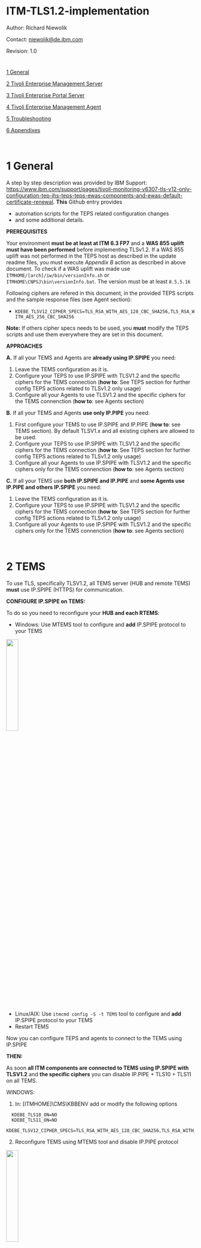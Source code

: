# ITM-TLS1.2-implementation

Author: Richard Niewolik

Contact: niewolik@de.ibm.com

Revision: 1.0



#

[1 General](#1-general)

[2 Tivoli Enterprise Management Server](#2-tems)

[3 Tivoli Enterprise Portal Server](#3-teps)

[4 Tivoli Enterprise Management Agent](#4-agents)

[5 Troubleshooting](#5-Troubleshooting)

[6 Appendixes](#6-appendixes)

<BR>

#

1 General
=========

A step by step description was provided by IBM Support: https://www.ibm.com/support/pages/tivoli-monitoring-v6307-tls-v12-only-configuration-tep-ihs-teps-teps-ewas-components-and-ewas-default-certificate-renewal. **This** Github entry provides 
- automation scripts for the TEPS related configuration changes 
- and some additional details.

**PREREQUISITES**

Your environment **must be at least at ITM 6.3 FP7** and a **WAS 855 uplift must have been performed** before implementing TLSv1.2. 
If a WAS 855 uplift was not performed in the TEPS host as described in the update readme files, you must execute _Appendix B_ action as described in above document. To check if a WAS uplift was made use `ITMHOME/[arch]/iw/bin/versionInfo.sh` or `ITMHOME\CNPSJ\bin\versionInfo.bat`. The version must be at least `8.5.5.16`

Following ciphers are refered in this document, in the provided TEPS scripts and the sample response files (see Agent section):
- `KDEBE_TLSV12_CIPHER_SPECS=TLS_RSA_WITH_AES_128_CBC_SHA256,TLS_RSA_WITH_AES_256_CBC_SHA256`

**Note:** If others cipher specs needs to be used, you **must** modify the TEPS scripts and use them everywhere they are set in this document.

**APPROACHES**

**A.** If all your TEMS and Agents are **already using IP.SPIPE** you need:
  
  1. Leave the TEMS configuration as it is.
  2. Configure your TEPS to use IP.SPIPE with TLSV1.2 and the specific ciphers for the TEMS connection (**how to**: See TEPS section for further config TEPS actions related to TLSv1.2 only usage)
  3. Configure all your Agents to use TLSV1.2 and the specific ciphers for the TEMS connenction (**how to**: see Agents section)
  

**B.** If all your TEMS and Agents **use only IP.PIPE** you need:

  1. First configure your TEMS to use IP.SPIPE and IP.PIPE (**how to**: see TEMS section). By default TLSV1.x and all existing ciphers are allowed to be used.
  2. Configure your TEPS to use IP.SPIPE with TLSV1.2 and the specific ciphers for the TEMS connection (**how to**: See TEPS section for further config TEPS actions related to TLSv1.2 only usage)
  3. Configure all your Agents to use IP.SPIPE with  TLSV1.2 and the specific ciphers only for the TEMS connenction (**how to**: see Agents section)

**C.**
If all your TEMS use **both IP.SPIPE and IP.PIPE** and **some Agents use IP.PIPE and others IP.SPIPE** you need:

  1. Leave the TEMS configuration as it is.
  2. Configure your TEPS to use IP.SPIPE with TLSV1.2 and the specific ciphers for the TEMS connection (**how to**: See TEPS section for further config TEPS actions related to TLSv1.2 only usage)
  3. Configure all your Agents to use IP.SPIPE with TLSV1.2 and the specific ciphers only for the TEMS connenction (**how to**: see Agents section)

<BR>
  
2 TEMS
==============

To use TLS, specifically TLSV1.2, all TEMS server (HUB and remote TEMS) **must** use IP.SPIPE (HTTPS) for communication.

**CONFIGURE IP.SPIPE on TEMS:**

To do so you need to reconfigure your **HUB and each RTEMS**:

  - Windows: Use MTEMS tool to configure and **add** IP.SPIPE protocol to your TEMS 
 <img src="https://media.github.ibm.com/user/85313/files/567d2e00-b415-11ec-9930-33bc3a4c462e" width="25%" height="25%">
 
  - Linux/AIX: Use `itmcmd config -S -t TEMS` tool to configure and **add** IP.SPIPE protocol to your TEMS 
  - Restart TEMS

Now you can configure TEPS and agents to connect to the TEMS using IP.SPIPE

**THEN:**

As soon **all ITM components are connected to TEMS using IP.SPIPE with TLSV1.2** and **the specific ciphers** you can disable IP.PIPE + TLS10 + TLS11 on all TEMS.

WINDOWS:

  1.  In: [ITMHOME]\CMS\KBBENV add or modify the following options <BR>
```
  KDEBE_TLS10_ON=NO
  KDEBE_TLS11_ON=NO
  KDEBE_TLSV12_CIPHER_SPECS=TLS_RSA_WITH_AES_128_CBC_SHA256,TLS_RSA_WITH_AES_256_CBC_SHA256
```
  2. Reconfigure TEMS using MTEMS tool and disable IP.PIPE protocol
  <img src="https://media.github.ibm.com/user/85313/files/3d25b300-b410-11ec-8f0b-36670dee661b" width="25%" height="25%">
  
  3. Restart the TEMSs

LINUX/AIX

  1.  In `[ITMHOME]/table/[TEMSNAME]/config/ms.ini` add or modify the following options
```
  KDEBE_TLS10_ON=NO
  KDEBE_TLS11_ON=NO
  KDEBE_TLSV12_CIPHER_SPECS=TLS_RSA_WITH_AES_128_CBC_SHA256,TLS_RSA_WITH_AES_256_CBC_SHA256
```
     
  2.  Reconfigure TEMS using `itmcmd config -S -t TEMS` disable IP.PIPE protocol
  3.  Restart the TEMSs

<BR>

3 TEPS
==============

The manual process described in  "_TLS v1.2 only configuration - TEP, IHS, TEPS, TEPS/eWAS components_" section of the PDF file provided (https://www.ibm.com/support/pages/tivoli-monitoring-v6307-tls-v12-only-configuration-tep-ihs-teps-teps-ewas-components-and-ewas-default-certificate-renewal), was automated and two scripts have been created, one PowerShell script for Windows and a Bash shell script for Linux:

1. Windows [activate_teps-tlsv1.2.ps1](https://github.ibm.com/NIEWOLIK/ITM-TLS1.2-implementation/blob/main/activate_teps-tlsv1.2.ps1)
1. Linux/Unix [activate_teps-tlsv1.2.sh](https://github.ibm.com/NIEWOLIK/ITM-TLS1.2-implementation/blob/main/activate_teps-tlsv1.2.sh)

The Bash shell script was tested on RedHat linux only, but should run on other Linux Distributions and Unix systems as well.

**Prereqs:**

- Before starting the script, please verify that the TEPS is started and **connected to TEMS using IP.SPIPE**
- Update the `wasadmin` password if **not** done so far
    - **Unix**: `$CANDLEHOME/{archdir}/iw/scripts/updateTEPSEPass.sh wasadmin {yourpass}` (e.g. _/opt/IBM/ITM/lx8266/iw/scripts/ updateTEPSEPass.sh wasadmin itmuser_ )
    - **Windows**: `%CANDLE_HOME%\CNPSJ\scripts\updateTEPSEPass.bat wasadmin {yourpass}` (e.g. _c:\IBM\ITM\CNPSJ\scripts\updateTEPSEPass.bat wasadmin itmuser_ 
- PowerShell on Windows and Bash Shell on Linux must exists
- If a WAS 855 uplift was not performed in the TEPS host as described in the update readme files, you must execute _Appendix B_ action as described in ITMTEPSeWASTLSv12 pdf  document. To check if a WAS uplift was made use ITMHOME/[arch]/iw/bin/versionInfo.sh or ITMHOME\CNPSJ\bin\versionInfo.bat. The version must be at least 8.5.5.16
- **If you use your own CA root and issuer certs** in `keyfiles/keyfile.kdb`, you need to check if they are still present in the newly created keyfile.kdb and add them back if needed.

**Download the scripts:**

Use "Download ZIP" to save scripts to a temp folder. Then unzip it.

<img src="https://media.github.ibm.com/user/85313/files/a8ede000-b0df-11ec-86d9-bf7e122e6f83" width="55%" height="55%">

**Execution:**

Both scripts are looking for the ITMHOME folder variables (%CANDLE_HOME% on Windows and $CANDLEHOME on Linux). If not existing you need to use the `-h [ITMHOME]` option. The Shell script tries also to find the required "arch" folder (e.g. lx8266) but you can use the `-a [ arch ]` to provide the directory name.

Windows: 
- Open PowerShell cmd prompt and go to the temp directory
- Launch script via `.\activate_teps-tlsv1.2.ps1 [-h ITMHOME ]`

Unix/Linux
- Open shell prompt and go to the temp directory
- Launch script via `./activate_teps-tlsv1.2.sh [-h ITMHOME] -a [ arch ]`

<BR>
  
**Verification**

Test TEP login:

- Access `https://[yourhost]:15201/tep.jnlp` to test Webstart client (you may need to delete the Java cache)

To verify certs usage for ports 15206 (eWas Console) or 15201 (TEPS HTTPS). Sample outputs for port 15206:

- Command `openssl s_client -crlf -connect localhost:15206  -servername localhost -tls1_2 < /dev/null | egrep "Secure Renegotiation|Server public key | SSL handshake"`. Output:
    ```
    depth=1 C = US, O = IBM, OU = ITMNode, OU = ITMCell, OU = Root Certificate, CN = falcate1
    verify error:num=19:self signed certificate in certificate chain
    DONE
    Server public key is 2048 bit
    Secure Renegotiation IS supported
    ```
- Command `openssl s_client  -connect localhost:15206 2>/dev/null |  openssl x509 -noout -dates`. Output:
    ```
    notBefore=Mar 31 15:22:36 2022 GMT
    notAfter=Mar 31 15:22:36 2023 GMT
    ```
- Commnad `openssl s_client  -connect localhost:15206 2>/dev/null |  openssl x509 -noout -issuer -nameopt multiline`. Output:
    ```issuer=
        countryName               = US
        organizationName          = IBM
        organizationalUnitName    = ITMNode
        organizationalUnitName    = ITMCell
        organizationalUnitName    = Root Certificate
        commonName                = falcate1
    ```

4 Agents
==============

**ALTERNATIVE A** ---------------

Use ITM `tacmd setagentconnection` command.

If you use failover RTEMS and IP.PIPE was used: <BR>
- `tacmd setagentconnection -n falcate1:LZ -a -p SERVER=myprimary1 PROTOCOL1=IP.SPIPE IP_SPIPE_PORT=3660 BACKUP=Y BSERVER=mysecondary1 BPROTOCOL1=IP.SPIPE BIP_SPIPE_PORT=3660` <BR>([ITMHOME]/config/.ConfigDate/[pc]env file is modified, agents are reconfigured and restartet)
- `tacmd setagentconnection -n falcate1:LZ -a -e  KDEBE_TLS10_ON=NO KDEBE_TLS11_ON=NO KDEBE_TLSV12_CIPHER_SPECS=TLS_RSA_WITH_AES_128_CBC_SHA256,TLS_RSA_WITH_AES_256_CBC_SHA256` <BR>([ITMHOME]/config/[pc].environment file is created with the KDEBE settings for each agent running on the system, agents are restarted)

If you don't use failover RTEMS (agent connects to one TEMS only) and IP.PIPE was used: <BR>
- `tacmd setagentconnection -n falcate1:LZ -a -p SERVER=myprimary1 PROTOCOL=IP.SPIPE IP_SPIPE_PORT=3660` <BR>([ITMHOME]/config/.ConfigDate/[pc]env file is modified, agents are reconfigured and restartet)
- `tacmd setagentconnection -n falcate1:LZ -a -e KDEBE_TLS10_ON=NO KDEBE_TLS11_ON=NO KDEBE_TLSV12_CIPHER_SPECS=TLS_RSA_WITH_AES_128_CBC_SHA256,TLS_RSA_WITH_AES_256_CBC_SHA256` <BR>([ITMHOME]/config/[pc].environment file is created with the KDEBE settings for each agent running on the system, agents are restarted)
 
If IP.SPIPE was already used: <BR>
- `tacmd setagentconnection -n falcate1:LZ -a -e KDEBE_TLS10_ON=NO KDEBE_TLS11_ON=NO KDEBE_TLSV12_CIPHER_SPECS=TLS_RSA_WITH_AES_128_CBC_SHA256,TLS_RSA_WITH_AES_256_CBC_SHA256` ([ITMHOME]/config/[pc].environment file is created with the KDEBE settings for each agent running on the system, agents are restarted)



**Important Notes:** 
- **(1)**: You can **only** use the `tacmd` when the OS Agent is running. 
- **(2)**: On windows the `tacmd setagentconnection` commands are **only** working when the agent is running with **administration** rigths.
- **(3)**: On Windows the instead using option `-a` of `tacmdsetagentconnection` you need to use the `-t ` to modify the agents (e.c. "-t nt "). For example: `tacmd setagentconnection -n Primary:myhost:NT -t nt -p SERVER=myprimary1 PROTOCOL=IP.SPIPE IP_PIPE_PORT=3660`
- **(4)**: On Windows the option `-e` of `tacmdsetagentconnection` command with multiple variable settings is not supported yet. You would need to execute one comamnd for each KDEBE variable. For example <BR> `tacmd setagentconnection -n Primary:myhost:NT -t nt -e KDEBE_TLS10_ON=NO` <BR> `tacmd setagentconnection -n Primary:myhost:NT -t nt -e KDEBE_TLS11_ON=NO` <BR> `tacmd setagentconnection -n Primary:myhost:NT -t sy -e KDEBE_TLSV12_CIPHER_SPECS=TLS_RSA_WITH_AES_128_CBC_SHA256,TLS_RSA_WITH_AES_256_CBC_SHA256`

- **(5)**: On Windows, the `-e` option creates a `[Overwrite local settings]` section in the `ITMHOME\TMAITM6_64\k[pc]cma.ini` file with the new variable settings. Then the agent is reconfigured and a registry entry is added to `HKEY_LOCAL_MACHINE\SOFTWARE\Candle\K[pc]\Ver610\Primary\Environment` for the specified variable (for example KDEBE_TLSV12_CIPHER_SPECS). This means that in the future, any manual change to the registry key of this variable will be overwritten by the override section, regardless of what you have specified.

- **(6)**:On Linux/Unix, the `-e` option creates an `ITMHOME/config/[pc].environment` file with the new variable settings. Then the agent will be reconfigured and restarted. This means that in the future, if you configure the agent for the same values but set them in the [pc].ini file, they will be overwritten by the `[pc].environment` settings.
- **(7)**: On Windows, the `-p SERVER=myprimary1 PROTOCOL=IP.SPIPE ...` option overrides the CT_CMSLIST and KDC_FAMILIES registry keys. If you have ever used the `Override Local Settings` section of the `ITMHOME\TMAITM6_64\k[pc]cma.ini` file to set the same variables, the `tacmd` command will not change anything because the new settings will be overwritten by the `Override Local Settings` section.
- **(8)**: On Linux the option `-p SERVER=myprimary1 PROTOCOL=IP.SPIPE ...` is configuring and overiding the TEMS and KDC_FAMILIES values in `ITMHOME/config/.ConfigData/[pc]env` file. Hence if you ever used the `ITMHOME/config/[pc].environment` to set same varaibles, the `tacmd` command will not change anything, because they will be overwritten by the `[pc].environment` file settings.

**ALTERNATIVE B** ---------------

Reconfigure Agents using local ITM silent configuration.

ON WINDOWS:
1. Modifiy the correspondig **ITMHOME\TMAITM6_64\k[pc]cma.ini** file. If the `[Override Local Settings]` doesn't exists, create one at the end of the **_k[pc]cma.ini_** file. For example `kntcma.ini`. Add or modify the following settings.

    If you use failover RTEMS:
    ```
    [Override Local Settings]
    CTIRA_HIST_DIR=@LogPath@\History\@CanProd@
    KDEBE_TLSV12_CIPHER_SPECS=TLS_RSA_WITH_AES_128_CBC_SHA256, TLS_RSA_WITH_AES_256_CBC_SHA256
    KDEBE_TLS11_ON=NO
    KDEBE_TLS10_ON=NO
    CT_CMSLIST=IP.SPIPE:RTEMS-MINUTEST1;IP.SPIPE:RTEMS-MINUTEST2
    KDC_FAMILIES=IP.SPIPE PORT:3660 IP use:n SNA use:n IP.PIPE use:n IP6 use:n IP6.PIPE use:n IP6.SPIPE use:n
    ```
    If you NOT use failover RTEMS:
    ```
    [Override Local Settings]
    CTIRA_HIST_DIR=@LogPath@\History\@CanProd@
    KDEBE_TLSV12_CIPHER_SPECS=TLS_RSA_WITH_AES_128_CBC_SHA256, TLS_RSA_WITH_AES_256_CBC_SHA256
    KDEBE_TLS11_ON=NO
    KDEBE_TLS10_ON=NO
    CT_CMSLIST=IP.SPIPE:RTEMS-MINUTEST1
    KDC_FAMILIES=IP.SPIPE PORT:3660 IP use:n SNA use:n IP.PIPE use:n IP6 use:n IP6.PIPE use:n IP6.SPIPE use:n
    ```

2. Stop the agent using **_net stop [servicename]_** , for example `net stop KNTCMA_Primary`
3. Reconfigure the agent by executing `kinconfg -n -rK[pc]`, for example `kinconfg -n -rKNT`. And wait until _kinconfg.exe_ process finishes (no more the 10 seconds). For instance agents you may use `kinconfg -n -riK[pc][instance]`
4. Start the agent using **_net start [servicename]_** , for example `net stop KNTCMA_Primary`

**Important notes:**
- **(1)** The variables you add into the ini file `[Override Local Settings]` section, will be added or modified in the exsiting Registry key `HKEY_LOCAL_MACHINE\SOFTWARE\Candle\K[pc]\Ver610\Primary\Environment` after reconfiguration. In future, every manuall change in that registry key or MTEMS configuration tool, will be overwritten by the override section and your changes will be ignored. 
This behavior may differ for subnode or instance agents.
- **(2)** Before a mass rollout, you must successfully test new settings for each agent type you want to modify

ON LINUX/UNIX:

1. Create a silent config response file, e.g. _resposefile.txt_ with following content
    If you use failover RTEMS:
    ```
    CMSCONNECT=YES
    FTO=YES
    NETWORKPROTOCOL=ip.spipe
    IPSPIPEPORTNUMBER=3660
    HSNETWORKPROTOCOL=ip.spipe
    HSIPSPIPEPORTNUMBER=3660
    HOSTNAME=rtems-falcate1.my.dom.com
    MIRROR=rtems-minutest1.my.dom.com
    CUSTOM#KDEBE_TLSV12_CIPHER_SPECS=TLS_RSA_WITH_AES_128_CBC_SHA256,TLS_RSA_WITH_AES_256_CBC_SHA256
    CUSTOM#KDEBE_TLS10_ON=NO
    CUSTOM#KDEBE_TLS11_ON=NO
    ```

    If you NOT use failover RTEMS:
    ```
    CMSCONNECT=YES
    NETWORKPROTOCOL=ip.spipe
    IPSPIPEPORTNUMBER=3660
    HOSTNAME=rtems-falcate1.my.dom.com
    CUSTOM#KDEBE_TLSV12_CIPHER_SPECS=TLS_RSA_WITH_AES_128_CBC_SHA256,TLS_RSA_WITH_AES_256_CBC_SHA256
    CUSTOM#KDEBE_TLS10_ON=NO
    CUSTOM#KDEBE_TLS11_ON=NO
    ```

2. Execute `ITMHOME/bin/itmcmd config -A -p [respfile] [pc]`. For examle `itmcmd config -A -p resposefile.txt lz`. For instance agent use `itmcmd config -A -p [respfile] -o [instance] [pc]`
3. Restart the agent using `ITMHOME/bin/itmcmd agent stop/start [pc]`, for example `itmcmd agent stop lz ; itmcmd agent start lz`. For instance agents use `itmcmd agent -p [instance] -f stop [pc] ; itmcmd agent -p [instance] -f start [pc]`

**Important notes:**
- Before a mass rollout, you must successfully test it for each agent type you want to modify
- When executing config as shown above `ITMHOME/config/.ConfigData/[pc]env` file is updated and `ITMHOME/config/[pc].environment` updated or created if not existing before.

**OTHER ALTERNATIVE** ---------------

You can perform local config steps or modify/create the correspondig config files by using remote commands. For examle tacmd executecommnad, getfile, putfile or use your own distribution tools.

On Windows you may try to edit or add configuration settings directly in the registry  `HKEY_LOCAL_MACHINE\SOFTWARE\Candle\K[pc]\Ver610\Primary\Environment`:

<img src="https://media.github.ibm.com/user/85313/files/b72bde00-b9b4-11ec-98cb-f210ff3d4edb" width="55%" height="55%">

Please always check if the registry settings are taken over by the agents after reboot. Also, always check that the `ITMHOME\TMAITM6_64\k[pc]cma.ini` file does not contain an `[Override Local Settings]` section with the same variable names as the ones you manually set in the registry. The `[Override Local Settings]` section overrides your manual registry changes the next time an agent is reconfigured by the MTEMS tools.  

On Linux/Unix you could add the required variables directly into the ITMHOME/config/[pc].ini file. That way you do not need the [pc].environemnt file. But this is not working for instance agents, here the instance config file `[pc]_[inst].config` must be modified.

<BR>

5 Troubleshooting
=================

Content from PFD file: https://www.ibm.com/support/pages/tivoli-monitoring-v6307-tls-v12-only-configuration-tep-ihs-teps-teps-ewas-components-and-ewas-default-certificate-renewal

**Trace settings for both IHS and the TEPS/eWAS**

For the TEPS/eWAS, they should use the TEPS/e Administration Console to set the trace options for their run-time environment (they don't have to save these TEPS/eWAS tracing options in their configuration).
Here are the steps to perform against the files on the TEPS machine:

1. Edit the httpd.conf file (see IHS 1.)
Locate the LogLevel directive in the file, and change the assigned value from “warn” to
“debug”
Save the changes to the file.
2. Edit the plugin-cfg.xml file. (see Appendix B 8.)
Locate the string "<Log LogLevel=" in the file, and change the assigned value from "Error" to
"Detail" (leave all other variables as is)
Save the changes to the file.
3. Activate and login to the TEPS/e Administration Console:
4.  From the TEPS/e Admin Console, select
“Troubleshooting” -> “Logs and Trace” -> ITMServer -> “Diagnostic Trace” -> “Change Log
Level Details” -> Click the "Runtime” tab.
In the entry panel, you will see the default trace string of *=info. Replace that string with
the following (best to copy-and-paste to avoid typing errors):
*=info:TCPChannel=all:HTTPChannel=all:com.ibm.ws.jaxrs.=all:com.ibm.websphere.jaxrs.=all:org.apache.wink.=all:com.ibm.ws.http.HttpConnection=finest:com.ibm.ws.http.HttpRequest=finest:com.ibm.ws.http.HttpResponse=finest:com.ibm.ws.ssl.*=finest
5. Click “OK” at the bottom of the screen to save the changes to the Runtime tab. That level of tracing is now enabled for the TEPS/eWAS. You should not restart the TEPS.
6. Re-run the failing scenario where attempts to login to the TEPS using the TEP JWS client. Once the failure occurs, run a pdcollect against the TEPS server machine and upload the resulting pdcollect archive to ecurep for review. Please also include the updated
plugin-cfg.xml and httpd.conf file that was edited for this test in step 1&2 above.

**Unable to login to Tivoli Enterprise Portal (TEP) webstart client**
Please read the technote
https://www.ibm.com/support/pages/unable-login-tivoli-enterprise-portal-tep-webstart-client

<BR>

6 Appendixes
============

Sample run of the activate_teps-tlsv1.2.sh script in Linux:
```
[root@falcate1 IBM]# ./activate_teps-tlsv1.2.sh -h /opt/IBM/ITM
INFO - Script Version 1.33
INFO - main - ITM home directory is: /opt/IBM/ITM
INFO - main - ITM arch directory is: /opt/IBM/ITM/lx8266
INFO - main - TEPS = 06300711 eWAS = 08551600
INFO - main - Backup directory is: /opt/IBM/ITM/backup/backup_before_TLS1.2
INFO - checkIfFileExists - Directory /opt/IBM/ITM/lx8266/iw  OK.
INFO - checkIfFileExists - Directory /opt/IBM/ITM/keyfiles  OK.
INFO - checkIfFileExists - File /opt/IBM/ITM/config/tep.jnlpt OK.
INFO - checkIfFileExists - File /opt/IBM/ITM/config/cq.ini OK.
INFO - checkIfFileExists - File /opt/IBM/ITM/config/component.jnlpt OK.
WARNING - checkIfFileExists - File /opt/IBM/ITM/lx8266/cj/kcjparms.txt does NOT exists. KCJ component probably not installed. Continue...
INFO - checkIfFileExists - File /opt/IBM/ITM/lx8266/iw/profiles/ITMProfile/properties/ssl.client.props OK.
INFO - checkIfFileExists - File /opt/IBM/ITM/lx8266/iw/profiles/ITMProfile/config/cells/ITMCell/nodes/ITMNode/trust.p12 OK.
INFO - checkIfFileExists - File /opt/IBM/ITM/lx8266/iw/profiles/ITMProfile/config/cells/ITMCell/nodes/ITMNode/key.p12 OK.
INFO - checkIfFileExists - File /opt/IBM/ITM/lx8266/iw/java/jre/lib/security/java.security OK.
INFO - checkIfFileExists - File /opt/IBM/ITM/lx8266/cw/applet.html.updateparams OK.
INFO - checkIfFileExists - File /opt/IBM/ITM/lx8266/iu/ihs/HTTPServer/conf/httpd.conf OK.
INFO - EnableICSLite - Set ISCLite to 'true'
WASX7209I: Connected to process "ITMServer" on node ITMNode using SOAP connector;  The type of process is: UnManagedProcess
WASX7303I: The following options are passed to the scripting environment and are available as arguments that are stored in the argv variable: "[true]"
ISClite is not running
ISClite started

INFO - backup - Saving Directory /opt/IBM/ITM/lx8266/iw in /opt/IBM/ITM/backup/backup_before_TLS1.2. This can take a while...
INFO - backup - /opt/IBM/ITM/keyfiles/ in /opt/IBM/ITM/backup/backup_before_TLS1.2...
INFO - backupfile - Saving /opt/IBM/ITM/lx8266/iu/ihs/HTTPServer/conf/httpd.conf in /opt/IBM/ITM/backup/backup_before_TLS1.2
INFO - backupfile - Saving /opt/IBM/ITM/config/cq.ini in /opt/IBM/ITM/backup/backup_before_TLS1.2
INFO - backupfile - Saving /opt/IBM/ITM/config/tep.jnlpt in /opt/IBM/ITM/backup/backup_before_TLS1.2
INFO - backupfile - Saving /opt/IBM/ITM/config/component.jnlpt in /opt/IBM/ITM/backup/backup_before_TLS1.2
INFO - backupfile - Saving /opt/IBM/ITM/lx8266/cw/applet.html.updateparams in /opt/IBM/ITM/backup/backup_before_TLS1.2
INFO - backupfile - Saving /opt/IBM/ITM/lx8266/iw/java/jre/lib/security/java.security in /opt/IBM/ITM/backup/backup_before_TLS1.2
INFO - backupfile - Saving /opt/IBM/ITM/lx8266/iw/profiles/ITMProfile/config/cells/ITMCell/nodes/ITMNode/trust.p12 in /opt/IBM/ITM/backup/backup_before_TLS1.2
INFO - backupfile - Saving /opt/IBM/ITM/lx8266/iw/profiles/ITMProfile/config/cells/ITMCell/nodes/ITMNode/key.p12 in /opt/IBM/ITM/backup/backup_before_TLS1.2
INFO - backupfile - Saving /opt/IBM/ITM/lx8266/iw/profiles/ITMProfile/properties/ssl.client.props in /opt/IBM/ITM/backup/backup_before_TLS1.2
INFO - createRestoreScript - Restore script created: /opt/IBM/ITM/backup/backup_before_TLS1.2/SCRIPTrestore.sh
INFO - renewCert -  Default certificate will be renewed again (22)
WASX7209I: Connected to process "ITMServer" on node ITMNode using SOAP connector;  The type of process is: UnManagedProcess
TEPSEWASBundle loaded.
'\nCWPKI0704I: The personal certificate with the default alias in the NodeDefaultKeyStore keystore has been RENEWED.'
''
INFO - renewCert - Successfully renewed Certificate
INFO - renewCert - Running GSKitcmd.sh commands


INFO - renewCert - GSKitcmd.sh commands finished successfully.
INFO - restartTEPS - Restarting TEPS ...
Processing. Please wait...
systemctl stop ITMAgents1.cq.service RC: 0
Stopping Tivoli Enterprise Portal Server ...
Product Tivoli Enterprise Portal Server was stopped gracefully.
Product IBM Eclipse Help Server was stopped gracefully.
Agent stopped...
Processing. Please wait...
systemctl start ITMAgents1.cq.service RC: 0
Starting Tivoli Enterprise Portal Server ...
Eclipse Help Server is required by Tivoli Enterprise Portal Server (TEPS) and will be started...
Eclipse Help Server was successfully started
Tivoli Enterprise Portal Server started
INFO - restartTEPS - Waiting for TEPS to initialize....
............
INFO - restartTEPS - TEPS restarted successfully.
INFO - EnableICSLite - Set ISCLite to 'true'
WASX7209I: Connected to process "ITMServer" on node ITMNode using SOAP connector;  The type of process is: UnManagedProcess
WASX7303I: The following options are passed to the scripting environment and are available as arguments that are stored in the argv variable: "[true]"
ISClite is not running
ISClite started

WARNING - modQop - Quality of Protection (QoP) is already set to 'sslProtocol SSL_TLSv2' and will not be modified again.
INFO - disableAlgorithms - Modifying /opt/IBM/ITM/lx8266/iw/profiles/ITMProfile/config/cells/ITMCell/security.xml
WASX7209I: Connected to process "ITMServer" on node ITMNode using SOAP connector;  The type of process is: UnManagedProcess
INFO - disableAlgorithms - Successfully set com.ibm.websphere.tls.disabledAlgorithms to none
INFO - modsslclientprops - Modifying /opt/IBM/ITM/lx8266/iw/profiles/ITMProfile/properties/ssl.client.props
INFO - saveorgcreatenew - /opt/IBM/ITM/lx8266/iw/profiles/ITMProfile/properties/ssl.client.props.beforetls12 created to save original content
INFO - modsslclientprops - /opt/IBM/ITM/lx8266/iw/profiles/ITMProfile/properties/ssl.client.props.tls12 created and copied on /opt/IBM/ITM/lx8266/iw/profiles/ITMProfile/properties/ssl.client.props
INFO - modcqini - Modifying /opt/IBM/ITM/config/cq.ini
INFO - saveorgcreatenew - /opt/IBM/ITM/config/cq.ini.beforetls12 created to save original content
INFO - modcqini - /opt/IBM/ITM/config/cq.ini.tls12 created and copied on /opt/IBM/ITM/config/cq.ini
INFO - modhttpconf - Modifying /opt/IBM/ITM/lx8266/iu/ihs/HTTPServer/conf/httpd.conf
INFO - saveorgcreatenew - /opt/IBM/ITM/lx8266/iu/ihs/HTTPServer/conf/httpd.conf.beforetls12 created to save original content
INFO - modhttpconf - /opt/IBM/ITM/lx8266/iu/ihs/HTTPServer/conf/httpd.conf.tls12 created and copied on /opt/IBM/ITM/lx8266/iu/ihs/HTTPServer/conf/httpd.conf
INFO - restartTEPS - Restarting TEPS ...
Processing. Please wait...
systemctl stop ITMAgents1.cq.service RC: 0
Stopping Tivoli Enterprise Portal Server ...
Product Tivoli Enterprise Portal Server was stopped gracefully.
Product IBM Eclipse Help Server was stopped gracefully.
Agent stopped...
Processing. Please wait...
systemctl start ITMAgents1.cq.service RC: 0
Starting Tivoli Enterprise Portal Server ...
Eclipse Help Server is required by Tivoli Enterprise Portal Server (TEPS) and will be started...
Eclipse Help Server was successfully started
Tivoli Enterprise Portal Server started
INFO - restartTEPS - Waiting for TEPS to initialize....
............
INFO - restartTEPS - TEPS restarted successfully.
INFO - EnableICSLite - Set ISCLite to 'true'
WASX7209I: Connected to process "ITMServer" on node ITMNode using SOAP connector;  The type of process is: UnManagedProcess
WASX7303I: The following options are passed to the scripting environment and are available as arguments that are stored in the argv variable: "[true]"
ISClite is not running
ISClite started

INFO - modjavasecurity - Modifying /opt/IBM/ITM/lx8266/iw/java/jre/lib/security/java.security
INFO - saveorgcreatenew - /opt/IBM/ITM/lx8266/iw/java/jre/lib/security/java.security.beforetls12 created to save original content
INFO - modjavasecurity - /opt/IBM/ITM/lx8266/iw/java/jre/lib/security/java.security.tls12 created and copied on /opt/IBM/ITM/lx8266/iw/java/jre/lib/security/java.security
INFO - modtepjnlpt - Modifying /opt/IBM/ITM/config/tep.jnlpt
INFO - saveorgcreatenew - /opt/IBM/ITM/config/tep.jnlpt.beforetls12 created to save original content
INFO - modtepjnlpt - /opt/IBM/ITM/config/tep.jnlpt.tls12 created and copied on /opt/IBM/ITM/config/tep.jnlpt
INFO - modcompjnlpt - Modifying /opt/IBM/ITM/config/component.jnlpt
INFO - saveorgcreatenew - /opt/IBM/ITM/config/component.jnlpt.beforetls12 created to save original content
INFO - modcompjnlpt - /opt/IBM/ITM/config/component.jnlpt.tls12 created and copied on /opt/IBM/ITM/config/component.jnlpt
INFO - modapplethtmlupdateparams - Modifying /opt/IBM/ITM/lx8266/cw/applet.html.updateparams
INFO - saveorgcreatenew - /opt/IBM/ITM/lx8266/cw/applet.html.updateparams.beforetls12 created to save original content
INFO - modapplethtmlupdateparams - /opt/IBM/ITM/lx8266/cw/applet.html.updateparams.tls12 created and copied on /opt/IBM/ITM/lx8266/cw/applet.html.updateparams
INFO - main - Reconfiguring CW
Agent configuration started...
Agent configuration completed...
WARNING - main - TEP Desktop client not installed and was not modified 'kcjparms.txt' not existing.

------------------------------------------------------------------------------------------
INFO - main - Procedure successfully finished Elapsedtime: 4 min
 - Original files saved in folder /opt/IBM/ITM/backup/backup_before_TLS1.2
 - To restore the level before update run '/opt/IBM/ITM/backup/backup_before_TLS1.2/SCRIPTrestore.sh'
----- POST script execution steps ---
 - Reconfigure TEPS and verify connections for TEP, TEPS, HUB
 - To check eWAS settings use: https://falcate1.fyre.ibm.com:15206/ibm/console/login
 - To check TEP WebStart  use: https://falcate1.fyre.ibm.com:15201/tep.jnlp
------------------------------------------------------------------------------------------
[root@falcate1 IBM]# 
```
<BR>
